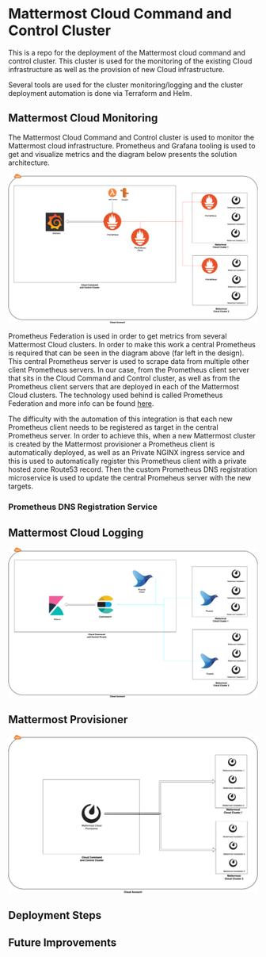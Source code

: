 Mattermost Cloud Command and Control Cluster
====================================================

This is a repo for the deployment of the Mattermost cloud command and control cluster. This cluster is used for the monitoring of the existing Cloud infrastructure as well as the provision of new Cloud infrastructure.

Several tools are used for the cluster monitoring/logging and the cluster deployment automation is done via Terraform and Helm.

## Mattermost Cloud Monitoring

The Mattermost Cloud Command and Control cluster is used to monitor the Mattermost cloud infrastructure. Prometheus and Grafana tooling is used to get and visualize metrics and the diagram below presents the solution architecture.

<span style="display:block;text-align:center">![monitoring](/img/monitoring.png)</span>

Prometheus Federation is used in order to get metrics from several Mattermost Cloud clusters. In order to make this work a central Prometheus is required that can be seen in the diagram above (far left in the design). This central Prometheus server is used to scrape data from multiple other client Prometheus servers. In our case, from the Prometheus client server that sits in the Cloud Command and Control cluster, as well as from the Prometheus client servers that are deployed in each of the Mattermost Cloud clusters. The technology used behind is called Prometheus Federation and more info can be found [here](https://prometheus.io/docs/prometheus/latest/federation/).

The difficulty with the automation of this integration is that each new Prometheus client needs to be registered as target in the central Prometheus server. In order to achieve this, when a new Mattermost cluster is created by the Mattermost provisioner a Prometheus client is automatically deployed, as well as an Private NGINX ingress service and this is used to automatically register this Prometheus client with a private hosted zone Route53 record. Then the custom Prometheus DNS registration microservice is used to update the central Promeheus server with the new targets.


### Prometheus DNS Registration Service


## Mattermost Cloud Logging


<span style="display:block;text-align:center">![monitoring](/img/logging.png)</span>


## Mattermost Provisioner

<span style="display:block;text-align:center">![monitoring](/img/provisioner.png)</span>


## Deployment Steps


## Future Improvements



